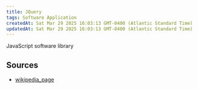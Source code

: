 ```yaml
---
title: JQuery
tags: Software Application
createdAt: Sat Mar 29 2025 16:03:13 GMT-0400 (Atlantic Standard Time)
updatedAt: Sat Mar 29 2025 16:03:13 GMT-0400 (Atlantic Standard Time)
---
```



JavaScript software library



## Sources
- [wikipedia_page](https://en.wikipedia.org/wiki/JQuery)
